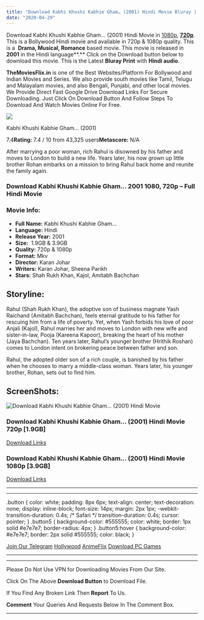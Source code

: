 ```yaml
---
title: "Download Kabhi Khushi Kabhie Gham… (2001) Hindi Movie Bluray || 720p [1.9GB] || 1080p [3.9GB]"
date: "2020-04-29"
---
```


Download Kabhi Khushi Kabhie Gham… (2001) Hindi Movie in [1080p](https://1moviesflix.com/1080p-movies/), [**720p**](https://1moviesflix.com/720p-movies/). This is a Bollywood Hindi movie and available in 720p & 1080p quality. This is a  **Drama, Musical, Romance** based movie. This movie is released in **2001** in the Hindi language**.** Click on the Download button below to download this movie. This is the Latest **Bluray Print** with **Hindi audio**.

**TheMoviesFlix.in** is one of the Best Websites/Platform For Bollywood and Indian Movies and Series. We also provide south movies like Tamil, Telugu and Malayalam movies, and also Bengali, Punjabi, and other local movies. We Provide Direct Fast Google Drive Download Links For Secure Downloading. Just Click On Download Button And Follow Steps To Download And Watch Movies Online For Free.

[![](https://m.media-amazon.com/images/M/MV5BOTQ5Nzc3NzAtMzZlMS00ZWJjLWIxMGMtNDU4ZTQ1NmNjMjc5XkEyXkFqcGdeQXVyODE5NzE3OTE@._V1_SX300.jpg)](https://www.imdb.com/title/tt0248126/ "Kabhi Khushi Kabhie Gham...")

Kabhi Khushi Kabhie Gham... (2001)

7.4**Rating:** 7.4 / 10 from 43,325 users**Metascore:** N/A

After marrying a poor woman, rich Rahul is disowned by his father and moves to London to build a new life. Years later, his now grown up little brother Rohan embarks on a mission to bring Rahul back home and reunite the family again.

### Download Kabhi Khushi Kabhie Gham… 2001 1080, 720p – Full Hindi Movie

### Movie Info:

- **Full Name:** Kabhi Khushi Kabhie Gham…
- **Language:** Hindi
- **Release Year:** 2001
- **Size:**  1.9GB & 3.9GB
- **Quality:** 720p & 1080p
- **Format:** Mkv
- **Director:** Karan Johar
- **Writers:** Karan Johar, Sheena Parikh
- **Stars:** Shah Rukh Khan, Kajol, Amitabh Bachchan

## Storyline:

Rahul (Shah Rukh Khan), the adoptive son of business magnate Yash Raichand (Amitabh Bachchan), feels eternal gratitude to his father for rescuing him from a life of poverty. Yet, when Yash forbids his love of poor Anjali (Kajol), Rahul marries her and moves to London with new wife and sister-in-law, Pooja (Kareena Kapoor), breaking the heart of his mother (Jaya Bachchan). Ten years later, Rahul’s younger brother (Hrithik Roshan) comes to London intent on brokering peace between father and son.

Rahul, the adopted older son of a rich couple, is banished by his father when he chooses to marry a middle-class woman. Years later, his younger brother, Rohan, sets out to find him.

## ScreenShots:

![Download Kabhi Khushi Kabhie Gham... (2001) Hindi Movie](https://i.imgur.com/s2lbjxa.jpg)

### Download Kabhi Khushi Kabhie Gham… (2001) Hindi Movie 720p \[1.9GB\]

[Download Links](https://1moviesflix.com?a270777880=WXIvWUNKRzZva3ZETndCY3Q1dGttbzUzbS9weEFQbnJFUGZEKytobnhOam5yRStsMnBVSERTMUsyT1RocDg1SDBMNERMZ0xIazBCMGh1ZVpxTldWMmRpREk1eEhPc3hKSVozWDhWbUxvOUE9)

### Download Kabhi Khushi Kabhie Gham… (2001) Hindi Movie 1080p \[3.9GB\] 

[Download Links](https://1moviesflix.com?a270777880=WXIvWUNKRzZva3ZETndCY3Q1dGttbzUzbS9weEFQbnJFUGZEKytobnhOam5yRStsMnBVSERTMUsyT1RocDg1SFJMcnFkUHlKNzNmVEJMOVVZVVRtUk5lMkhidmI1WnJpY3JSbWtiUVI3aVU9)

* * *

* * *

.button { color: white; padding: 8px 6px; text-align: center; text-decoration: none; display: inline-block; font-size: 14px; margin: 2px 1px; -webkit-transition-duration: 0.4s; /\* Safari \*/ transition-duration: 0.4s; cursor: pointer; } .button5 { background-color: #555555; color: white; border: 1px solid #e7e7e7; border-radius: 4px; } .button5:hover { background-color: #e7e7e7; border: 2px solid #555555; color: black; }

[Join Our Telegram](http://gdrivepro.xyz/join.php) [Hollywood](https://moviesverse.com/) [AnimeFlix](https://animeflix.in/) [Download PC Games](https://gamesflix.net/)  

* * *

* * *

  

Please Do Not Use VPN for Downloading Movies From Our Site.

Click On The Above **Download Button** to Download File.

If You Find Any Broken Link Then **Report** To Us.

**Comment** Your Queries And Requests Below In The Comment Box.

* * *
